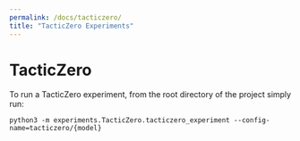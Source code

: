```yaml
---
permalink: /docs/tacticzero/
title: "TacticZero Experiments"
---
```


# TacticZero
To run a TacticZero experiment, from the root directory of the project simply run:

`python3 -m experiments.TacticZero.tacticzero_experiment --config-name=tacticzero/{model}`

